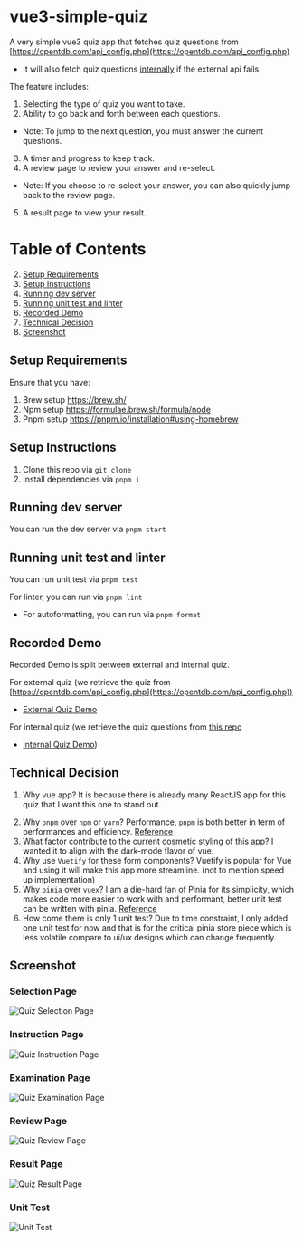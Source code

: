 # vue3-simple-quiz
A very simple vue3 quiz app that fetches quiz questions from [https://opentdb.com/api_config.php](https://opentdb.com/api_config.php)
* It will also fetch quiz questions [internally](https://github.com/Mr-Ming/vue3-simple-quiz/blob/main/src/assets/sample_questions.json) if the external api fails.

The feature includes:
1) Selecting the type of quiz you want to take.
2) Ability to go back and forth between each questions.
* Note: To jump to the next question, you must answer the current questions.
3) A timer and progress to keep track.
4) A review page to review your answer and re-select.
* Note: If you choose to re-select your answer, you can also quickly jump back to the review page.
5) A result page to view your result.

# Table of Contents
2. [Setup Requirements](#setup-requirements)
3. [Setup Instructions](#setup-instructions)
4. [Running dev server](#running-dev-server)
5. [Running unit test and linter](#running-unit-test-and-linter)
6. [Recorded Demo](#recorded-demo)
7. [Technical Decision](#technical-decision)
8. [Screenshot](#screenshot)

## Setup Requirements
Ensure that you have:
1. Brew setup https://brew.sh/
2. Npm setup https://formulae.brew.sh/formula/node
3. Pnpm setup https://pnpm.io/installation#using-homebrew

## Setup Instructions
1. Clone this repo via `git clone`
2. Install dependencies via `pnpm i`

## Running dev server
You can run the dev server via `pnpm start`

## Running unit test and linter
You can run unit test via `pnpm test`

For linter, you can run via `pnpm lint`
* For autoformatting, you can run via `pnpm format`

## Recorded Demo
Recorded Demo is split between external and internal quiz.

For external quiz (we retrieve the quiz from [https://opentdb.com/api_config.php](https://opentdb.com/api_config.php))
* [External Quiz Demo](https://drive.google.com/file/d/154dlATsafCnfs1rIIsBjJl4KdPhv5CxE/view?usp=sharing)

For internal quiz (we retrieve the quiz questions from [this repo](https://github.com/Mr-Ming/vue3-simple-quiz/blob/main/src/assets/sample_questions.json)
* [Internal Quiz Demo](https://drive.google.com/file/d/1FCw8jFIEhpq7hC1KV9EbI7FwysAUap3g/view?usp=sharing))

## Technical Decision
1. Why vue app? It is because there is already many ReactJS app for this quiz that I want this one to stand out.
2) Why `pnpm` over `npm` or `yarn`? Performance, `pnpm` is both better in term of performances and efficiency. [Reference](https://www.geeksforgeeks.org/pnpm-vs-npm/#difference-between-pnpm-and-npm)
3) What factor contribute to the current cosmetic styling of this app? I wanted it to align with the dark-mode flavor of vue.
4) Why use `Vuetify` for these form components? Vuetify is popular for Vue and using it will make this app more streamline. (not to mention speed up implementation)
5) Why `pinia` over `vuex`? I am a die-hard fan of Pinia for its simplicity, which makes code more easier to work with and performant, better unit test can be written with pinia. [Reference](https://www.vuemastery.com/blog/advantages-of-pinia-vs-vuex/)
6) How come there is only 1 unit test? Due to time constraint, I only added one unit test for now and that is for the critical pinia store piece which is less volatile compare to ui/ux designs which can change frequently. 


## Screenshot
### Selection Page
![Quiz Selection Page](https://github.com/Mr-Ming/vue3-simple-quiz/blob/main/readme-assets/quiz-selection.png)

### Instruction Page
![Quiz Instruction Page](https://github.com/Mr-Ming/vue3-simple-quiz/blob/main/readme-assets/quiz-instruction.png)

### Examination Page
![Quiz Examination Page](https://github.com/Mr-Ming/vue3-simple-quiz/blob/main/readme-assets/quiz-examination.png)

### Review Page
![Quiz Review Page](https://github.com/Mr-Ming/vue3-simple-quiz/blob/main/readme-assets/quiz-review.png)

### Result Page
![Quiz Result Page](https://github.com/Mr-Ming/vue3-simple-quiz/blob/main/readme-assets/quiz-result.png)

### Unit Test
![Unit Test](https://github.com/Mr-Ming/vue3-simple-quiz/blob/main/readme-assets/unit-test.png)
